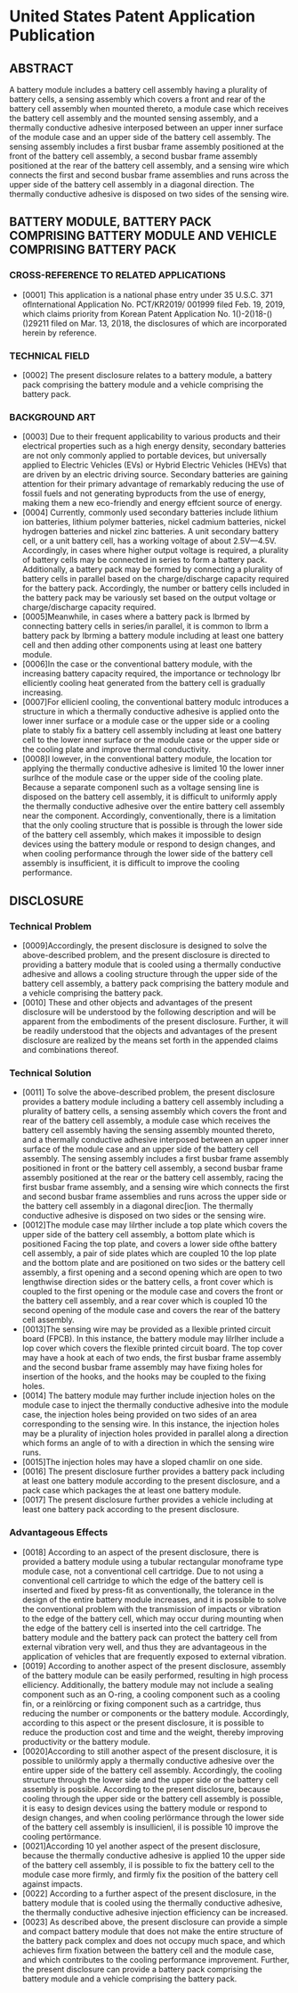 # United States Patent Application Publication

## ABSTRACT

A battery module includes a battery cell assembly having a plurality of battery cells, a sensing assembly which covers a front and rear of the battery cell assembly when mounted thereto, a module case which receives the battery cell assembly and the mounted sensing assembly, and a thermally conductive adhesive interposed between an upper inner surface of the module case and an upper side of the battery cell assembly. The sensing assembly includes a first busbar frame assembly positioned at the front of the battery cell assembly, a second busbar frame assembly positioned at the rear of the battery cell assembly, and a sensing wire which connects the first and second busbar frame assemblies and runs across the upper side of the battery cell assembly in a diagonal direction. The thermally conductive adhesive is disposed on two sides of the sensing wire.

## BATTERY MODULE, BATTERY PACK COMPRISING BATTERY MODULE AND VEHICLE COMPRISING BATTERY PACK

### CROSS-REFERENCE TO RELATED APPLICATIONS

- [0001] This application is a national phase entry under 35 U.S.C. 371 oflnternational Application No. PCT/KR2019/ 001999 filed Feb. 19, 2019, which claims priority from Korean Patent Application No. 1()-2()18-()()29211 filed on Mar. 13, 2()18, the disclosures of which are incorporated herein by reference.


### TECHNICAL FIELD

- [0002] The present disclosure relates to a battery module, a battery pack comprising the battery module and a vehicle comprising the battery pack.

### BACKGROUND ART

- [0003] Due to their frequent applicability to various products and their electrical properties such as a high energy density, secondary batteries are not only commonly applied to portable devices, but universally applied to Electric Vehicles (EVs) or Hybrid Electric Vehicles (HEVs) that are driven by an electric driving source. Secondary batteries are gaining attention for their primary advantage of remarkably reducing the use of fossil fuels and not generating byproducts from the use of energy, making them a new eco-friendly and energy effcient source of energy.
- [0004] Currently, commonly used secondary batteries include lithium ion batteries, lithium polymer batteries, nickel cadmium batteries, nickel hydrogen batteries and nickel zinc batteries. A unit secondary battery cell, or a unit battery cell, has a working voltage of about 2.5V—4.5V. Accordingly, in cases where higher output voltage is required, a plurality of battery cells may be connected in series to form a battery pack. Additionally, a battery pack may be formed by connecting a plurality of battery cells in parallel based on the charge/discharge capacity required for the battery pack. Accordingly, the number or battery cells included in the battery pack may be variously set based on the output voltage or charge/discharge capacity required.
- [0005]Meanwhile, in cases where a battery pack is Ibrmed by connecting battery cells in series/in parallel, it is common to Ibrm a battery pack by Ibrming a battery module including at least one battery cell and then adding other components using at least one battery module.
- [0006]In the case or the conventional battery module, with the increasing battery capacity required, the importance or technology Ibr elliciently cooling heat generated from the battery cell is gradually increasing.
- [0007]For ellicienl cooling, the conventional battery modulc introduces a structure in which a thermally conductive adhesive is applied onto the lower inner surface or a module case or the upper side or a cooling plate to stably fix a battery cell assembly including at least one battery cell to the lower inner surface or the module case or the upper side or the cooling plate and improve thermal conductivity.
- [0008]I lowever, in the conventional battery module, the location tor applying the thermally conductive adhesive is limited 10 the lower inner surlhce of the module case or the upper side of the cooling plate. Because a separate componenl such as a voltage sensing line is disposed on the battery cell assembly, it is difficult to uniformly apply the thermally conductive adhesive over the entire battery cell assembly near the component. Accordingly, conventionally, there is a limitation that the only cooling structure that is possible is through the lower side of the battery cell assembly, which makes it impossible to design devices using the battery module or respond to design changes, and when cooling performance through the lower side of the battery cell assembly is insufficient, it is difficult to improve the cooling performance.

## DISCLOSURE

### Technical Problem

- [0009]Accordingly, the present disclosure is designed to solve the above-described problem, and the present disclosure is directed to providing a battery module that is cooled using a thermally conductive adhesive and allows a cooling structure through the upper side of the battery cell assembly, a battery pack comprising the battery module and a vehicle comprising the battery pack.
- [0010] These and other objects and advantages of the present disclosure will be understood by the following description and will be apparent from the embodiments of the present disclosure. Further, it will be readily understood that the objects and advantages of the present disclosure are realized by the means set forth in the appended claims and combinations thereof.

### Technical Solution

- [0011] To solve the above-described problem, the present disclosure provides a battery module including a battery cell assembly including a plurality of battery cells, a sensing assembly which covers the front and rear of the battery cell assembly, a module case which receives the battery cell assembly having the sensing assembly mounted thereto, and a thermally conductive adhesive interposed between an upper inner surface of the module case and an upper side of the battery cell assembly. The sensing assembly includes a first busbar frame assembly positioned in front or the battery cell assembly, a second busbar frame assembly positioned at the rear or the battery cell assembly, racing the first busbar frame assembly, and a sensing wire which connects the first and second busbar frame assemblies and runs across the upper side or the battery cell assembly in a diagonal direc[ion. The thermally conductive adhesive is disposed on two sides or the sensing wire.
- [0012]The module case may lilrther include a top plate which covers the upper side of the battery cell assembly, a  bottom plate which is positioned Facing the top plate, and covers a lower side ofthe battery cell assembly, a pair of side plates which are coupled 10 the lop plate and the bottom  plate and are positioned on two sides or the battery cell assembly, a first opening and a second opening which are open to two lengthwise direction sides or the battery cells, a front cover which is coupled to the first opening or the module case and covers the front or the battery cell assembly, and a rear cover which is coupled 10 the second opening of the module case and covers the rear of the battery cell assembly.
- [0013]The sensing wire may be provided as a Ilexible printed circuit board (FPCB). In this instance, the battery module may lilrlher include a lop cover which covers the flexible printed circuit board. The top cover may have a hook at each of two ends, the first busbar frame assembly and the second busbar frame assembly may have fixing holes for insertion of the hooks, and the hooks may be coupled to the fixing holes.
- [0014] The battery module may further include injection holes on the module case to inject the thermally conductive adhesive into the module case, the injection holes being provided on two sides of an area corresponding to the sensing wire. In this instance, the injection holes may be a plurality of injection holes provided in parallel along a direction which forms an angle of to with a direction in which the sensing wire runs.
- [0015]The injection holes may have a sloped chamlir on one side.
- [0016] The present disclosure further provides a battery pack including at least one battery module according to the present disclosure, and a pack case which packages the at least one battery module.
- [0017] The present disclosure further provides a vehicle including at least one battery pack according to the present disclosure.

### Advantageous Effects

- [0018] According to an aspect of the present disclosure, there is provided a battery module using a tubular rectangular monoframe type module case, not a conventional cell cartridge. Due to not using a conventional cell cartridge to which the edge of the battery cell is inserted and fixed by press-fit as conventionally, the tolerance in the design of the entire battery module increases, and it is possible to solve the conventional problem with the transmission of impacts or vibration to the edge of the battery cell, which may occur during mounting when the edge of the battery cell is inserted into the cell cartridge. The battery module and the battery pack can protect the battery cell from external vibration very well, and thus they are advantageous in the application of vehicles that are frequently exposed to external vibration. 
- [0019] According to another aspect of the present disclosure, assembly of the battery module can be easily performed, resulting in high process elliciency. Additionally, the battery module may not include a sealing component such as an O-ring, a cooling component such as a cooling fin, or a reinlörcing or fixing component such as a cartridge, thus reducing the number or components or the battery module. Accordingly, according to this aspect or the present disclosure, it is possible to reduce the production cost and time and the weight, thereby improving productivity or the battery module.
- [0020]According to still another aspect of the present disclosure, it is possible to unilörmly apply a thermally conductive adhesive over the entire upper side of the battery cell assembly. Accordingly, the cooling structure through the lower side and the upper side or the battery cell assembly is possible. According to the present disclosure, because cooling through the upper side or the battery cell assembly is possible, it is easy to design devices using the battery module or respond to design changes, and when cooling perlörmance through the lower side of the battery cell assembly is insullicienl, il is possible 10 improve the cooling pertörmance.
- [0021]According 10 yel another aspect of the present disclosure, because the thermally conductive adhesive is applied 10 the upper side of the battery cell assembly, il is possible to fix the battery cell to the module case more firmly, and firmly fix the position of the battery cell against impacts.
- [0022] According to a further aspect of the present disclosure, in the battery module that is cooled using the thermally conductive adhesive, the thermally conductive adhesive injection efficiency can be increased.
- [0023] As described above, the present disclosure can provide a simple and compact battery module that does not make the entire structure of the battery pack complex and does not occupy much space, and which achieves firm fixation between the battery cell and the module case, and which contributes to the cooling performance improvement. Further, the present disclosure can provide a battery pack comprising the battery module and a vehicle comprising the battery pack.
